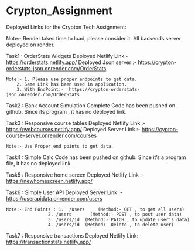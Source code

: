 # Crypton_Assignment

Deployed Links for the Crypton Tech Assignment:

Note:- Render takes time to load, please consider it.
	 All backends server deployed on render.

Task1 : OrderStats Widgets
	Deployed Netlify Link:- https://orderstats.netlify.app/
	Deployed Json server  :- https://crypton-orderstats-json.onrender.com/OrderStats

	Note:- 1. Please use proper endpoints to get data.
		2. Same Link has been used in application.
		3. With EndPoint:-  https://crypton-orderstats-json.onrender.com/OrderStats
 

Task2 :  Bank Account Simulation
  Complete Code has been pushed on github.
  Since its program , it has no deployed link.

Task3 : Responsive course tables
	Deployed Netlify Link  :- https://webcourses.netlify.app/
	Deployed Server Link :- https://cypton-course-server.onrender.com/courses

	Note:- Use Proper end points to get data.

Task4 :  Simple Calc
	Code has been pushed on github.
	Since it’s a program file, it has no deployed link.


Task5 : Responsive home screen
	Deployed Netlify Link :- https://newhomescreen.netlify.app/

Task6 :  Simple User API
	Deployed Server Link :-  https://userapidata.onrender.com/users
	
	Note:- End Points : 1.  /users     (Method:- GET , to get all users)
			        2. /users	    (Method:- POST , to post user data)
			        3. /users/id  (Method:- PATCH , to update user’s data)
			        4. /users/id  (Method:- Delete , to delete user)

Task7 : Responsive transactions
	Deployed Netlify Link:-  https://transactionstats.netlify.app/



